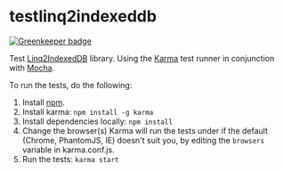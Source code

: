 testlinq2indexeddb
==================

[![Greenkeeper badge](https://badges.greenkeeper.io/aknuds1/testlinq2indexeddb.svg)](https://greenkeeper.io/)

Test [Linq2IndexedDB](https://github.com/axemclion/Linq2IndexedDB) library. Using the [Karma](https://github.com/karma-runner/karma) test runner in conjunction with [Mocha](https://github.com/visionmedia/mocha).

To run the tests, do the following:

1. Install [npm](https://npmjs.org/).
2. Install karma: `npm install -g karma`
3. Install dependencies locally: `npm install`
4. Change the browser(s) Karma will run the tests under if the default (Chrome, PhantomJS, IE) doesn't suit you, by editing the `browsers` variable in karma.conf.js.  
5. Run the tests: `karma start`
